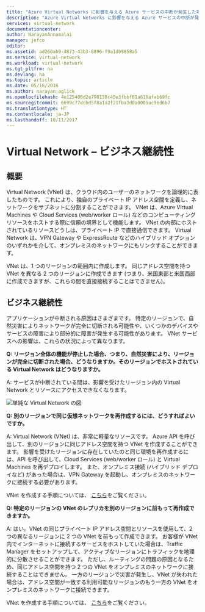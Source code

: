 ```yaml
---
title: "Azure Virtual Networks に影響を与える Azure サービスの中断が発生した場合の対処方法 | Microsoft Docs"
description: "Azure Virtual Networks に影響を与える Azure サービスの中断が発生した場合の対処方法について説明します。"
services: virtual-network
documentationcenter: 
author: NarayanAnnamalai
manager: jefco
editor: 
ms.assetid: ad260ab9-d873-43b3-8896-f9a1db9858a5
ms.service: virtual-network
ms.workload: virtual-network
ms.tgt_pltfrm: na
ms.devlang: na
ms.topic: article
ms.date: 05/16/2016
ms.author: narayan;aglick
ms.openlocfilehash: 4e125406d2e798138c45e3fbbf61a610afab69fc
ms.sourcegitcommit: 6699c77dcbd5f8a1a2f21fba3d0a0005ac9ed6b7
ms.translationtype: HT
ms.contentlocale: ja-JP
ms.lasthandoff: 10/11/2017
---
```

# <a name="virtual-network--business-continuity"></a>Virtual Network – ビジネス継続性
## <a name="overview"></a>概要
Virtual Network (VNet) は、クラウド内のユーザーのネットワークを論理的に表したものです。 これにより、独自のプライベート IP アドレス空間を定義し、ネットワークをサブネットに分割することができます。 VNet は、Azure Virtual Machines や Cloud Services (web/worker ロール) などのコンピューティング リソースをホストする際に信頼の境界として機能します。 VNet の内部にホストされているリソースどうしは、プライベート IP で直接通信できます。 Virtual Network は、VPN Gateway や ExpressRoute などのハイブリッド オプションのいずれかを介して、オンプレミスのネットワークにもリンクすることができます。

VNet は、1 つのリージョンの範囲内に作成します。 同じアドレス空間を持つ VNet を異なる 2 つのリージョンに作成できます (つまり、米国東部と米国西部に作成できますが、これらの間を直接接続することはできません)。 

## <a name="business-continuity"></a>ビジネス継続性
アプリケーションが中断される原因はさまざまです。 特定のリージョンで、自然災害によりネットワークが完全に切断される可能性や、いくつかのデバイスやサービスの障害により部分的に障害が発生する可能性があります。 VNet サービスへの影響は、これらの状況によって異なります。

**Q: リージョン全体の機能が停止した場合、つまり、自然災害により、リージョンが完全に切断された場合、どうなりますか。そのリージョンでホストされている Virtual Network はどうなりますか。**

A: サービスが中断されている間は、影響を受けたリージョン内の Virtual Network とリソースにアクセスできなくなります。

![単純な Virtual Network の図](./media/virtual-network-disaster-recovery-guidance/vnet.png)

**Q: 別のリージョンで同じ仮想ネットワークを再作成するには、どうすればよいですか。**

A: Virtual Network (VNet) は、非常に軽量なリソースです。 Azure API を呼び出して、別のリージョンに同じアドレス空間を持つ VNet を作成することができます。 影響を受けたリージョンに存在していたのと同じ環境を再作成するには、API を呼び出して、Cloud Services (web/worker ロール) と Virtual Machines を再デプロイします。 また、オンプレミス接続 (ハイブリッド デプロイなど) があった場合は、VPN Gateway を起動し、オンプレミスのネットワークに接続する必要があります。

VNet を作成する手順については、 [こちら](virtual-networks-create-vnet-arm-pportal.md)をご覧ください。 

**Q: 特定のリージョンの VNet のレプリカを別のリージョンに前もって再作成できますか。**

A: はい。VNet の同じプライベート IP アドレス空間とリソースを使用して、2 つの異なるリージョンに 2 つの VNet を前もって作成できます。 お客様が VNet 内でインターネットに接続するサービスをホストしていた場合は、Traffic Manager をセットアップして、アクティブなリージョンにトラフィックを地理的に分散させることができます。 ただし、ルーティングの問題の原因となるため、同じアドレス空間を持つ 2 つの VNet をオンプレミスのネットワークに接続することはできません。 一方のリージョンで災害が発生し、VNet が失われた場合は、アドレス空間が一致する利用可能なリージョンのもう一方の VNet をオンプレミスのネットワークに接続できます。

VNet を作成する手順については、 [こちら](virtual-networks-create-vnet-arm-pportal.md)をご覧ください。

